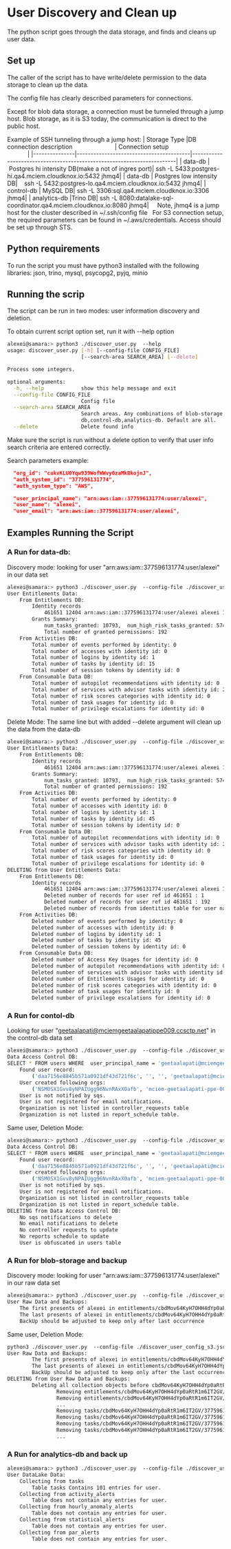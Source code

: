 # User Discovery and Clean up

The python script goes through the data storage, and finds and cleans up user data. 

## Set up

The caller of the script has to have write/delete permission to the data storage to clean up the data. 

The config file has clearly described parameters for connections.

Except for blob data storage, a connection must be tunneled through a jump host. Blob storage, as it is S3 today, the communication is direct to the public host.

Example of SSH tunneling through a jump host:
| Storage Type |DB connection description                         | Connection setup                                             |
|---------------|-----------------------------------------|------------------------------------------------------------------------|
| data-db |  Postgres hi intensity DB(make a not of ingres port)| ssh -L 5433:postgres-hi.qa4.mciem.cloudknox.io:5432 jhmq4|
| data-db | Postgres low intensity DB|    ssh -L 5432:postgres-lo.qa4.mciem.cloudknox.io:5432 jhmq4|
| control-db | MySQL DB| ssh -L 3306:sql.qa4.mciem.cloudknox.io:3306 jhmq4|
| analytics-db |Trino DB| ssh -L 8080:datalake-sql-coordinator.qa4.mciem.cloudknox.io:8080 jhmq4|
  
  Note, jhmq4 is a jump host for the cluster described in ~/.ssh/config file
  
For S3 connection setup, the required parameters can be found in ~/.aws/credentials. Access should be set up through STS.


## Python requirements

To run the script you must have python3 installed with the following libraries: json, trino, mysql, psycopg2, pyjq, minio

## Running the scrip

The script can be run in two modes: user information discovery and deletion.

To obtain current script option set, run it with --help option
````bash
alexei@samara:> python3 ./discover_user.py  --help
usage: discover_user.py [-h] [--config-file CONFIG_FILE]
                        [--search-area SEARCH_AREA] [--delete]

Process some integers.

optional arguments:
  -h, --help            show this help message and exit
  --config-file CONFIG_FILE
                        Config file
  --search-area SEARCH_AREA
                        Search areas. Any combinations of blob-storage,data-
                        db,control-db,analytics-db. Default are all.
  --delete              Delete found info
````

Make sure the script is run without a delete option to verify that user info search criteria are entered correctly.

Search parameters example:
````json
  "org_id": "cukvKLU0Yqw939WofWWvy0zaMkBkojnJ",
  "auth_system_id": "377596131774",
  "auth_system_type": "AWS",

  "user_principal_name": "arn:aws:iam::377596131774:user/alexei",
  "user_name": "alexei",
  "user_email": "arn:aws:iam::377596131774:user/alexei",
````

## Examples Running the Script

### A Run for data-db:
Discovery mode: looking for user "arn:aws:iam::377596131774:user/alexei" in our data set

````bash
alexei@samara:> python3 ./discover_user.py  --config-file ./discover_user_config_s3.json --search-area data-db
User Entitlements Data:
	From Entitlements DB:
		Identity records
			461651 12404 arn:aws:iam::377596131774:user/alexei alexei 1 1 377596131774 None None 1 {'principalId': 'AIDAVP2T3XG7IEXLA5YZY', 'dateCreatedOn': 1651527040000} 1654193421968 2022-06-02 18:10:54.814369
		Grants Summary:
			num_tasks_granted: 10793,  num_high_risk_tasks_granted: 5743,  num_delete_tasks_granted: 1291,  num_resources_granted: 2476,  num_memberships: 1,  num_permissions: 62, 
			Total number of granted permissions: 192
	From Activities DB:
		Total number of events performed by identity: 0
		Total number of accesses with identity id: 0
		Total number of logins by identity id: 1
		Total number of tasks by identity id: 15
		Total number of session tokens by identity id: 0
	From Consumable Data DB:
		Total number of autopilot recommendations with identity id: 0
		Total number of services with advisor tasks with identity id: 2
		Total number of risk scores categories with identity id: 0
		Total number of task usages for identity id: 0
		Total number of privilege escalations for identity id: 0
````
Delete Mode: 
The same line but with added --delete argument will clean up the data from the data-db
````bash
alexei@samara:> python3 ./discover_user.py  --config-file ./discover_user_config_s3.json --search-area data-db --delete
User Entitlements Data:
	From Entitlements DB:
		Identity records
			461651 12404 arn:aws:iam::377596131774:user/alexei alexei 1 1 377596131774 None None 1 {'principalId': 'AIDAVP2T3XG7IEXLA5YZY', 'dateCreatedOn': 1651527040000} 1654205024695 2022-06-02 21:24:15.862989
		Grants Summary:
			num_tasks_granted: 10793,  num_high_risk_tasks_granted: 5743,  num_delete_tasks_granted: 1291,  num_resources_granted: 2477,  num_memberships: 1,  num_permissions: 62, 
			Total number of granted permissions: 192
	From Activities DB:
		Total number of events performed by identity: 0
		Total number of accesses with identity id: 0
		Total number of logins by identity id: 1
		Total number of tasks by identity id: 45
		Total number of session tokens by identity id: 0
	From Consumable Data DB:
		Total number of autopilot recommendations with identity id: 0
		Total number of services with advisor tasks with identity id: 2
		Total number of risk scores categories with identity id: 0
		Total number of task usages for identity id: 0
		Total number of privilege escalations for identity id: 0
DELETING from User Entitlements Data:
	From Entitlements DB:
		Identity records
			461651 12404 arn:aws:iam::377596131774:user/alexei alexei 1 1 377596131774 None None 1 {'principalId': 'AIDAVP2T3XG7IEXLA5YZY', 'dateCreatedOn': 1651527040000} 1654205024695 2022-06-02 21:24:15.862989
			Deleted number of records for user ref id 461651 : 1
			Deleted number of records for user ref id 461651 : 192
			Deleted number of records from identities table for user name id alexei : 1
	From Activities DB:
		Deleted number of events performed by identity: 0
		Deleted number of accesses with identity id: 0
		Deleted number of logins by identity id: 1
		Deleted number of tasks by identity id: 45
		Deleted number of session tokens by identity id: 0
	From Consumable Data DB:
		Deleted number of Access Key Usages for identity id: 0
		Deleted number of autopilot recommendations with identity id: 0
		Deleted number of services with advisor tasks with identity id: 2
		Deleted number of Entitlements Usages for identity id: 0
		Deleted number of risk scores categories with identity id: 0
		Deleted number of task usages for identity id: 0
		Deleted number of privilege escalations for identity id: 0
````

### A Run for contol-db
Looking for user "geetaalapati@mciemgeetaalapatippe009.ccsctp.net" in the control-db data set

````bash
alexei@samara:> python3 ./discover_user.py  --config-file ./discover_user_config_s3.json --search-area control-db
Data Access Control DB:
SELECT * FROM users WHERE  user_principal_name = 'geetaalapati@mciemgeetaalapatippe009.ccsctp.net'
	Found user record: 
		('daa7156e8845b571a0921df43d721f6c', '', '', 'geetaalapati@mciemgeetaalapatippe009.ccsctp.net', 'Geeta Alapati', 'Geeta Alapati', '', None, None, 'geetaalapati@mciemgeetaalapatippe009.ccsctp.net', 'ACTIVE', 'AAD', datetime.datetime(2022, 1, 27, 18, 56, 33), datetime.datetime(2022, 1, 27, 18, 56, 40))
	User created following orgs:
		('NSM0SX1Gvv8yNPAIUgg96NvnRAxX0afb', 'mciem-geetaalapati-ppe-009', 1, 'ACTIVE', 'daa7156e8845b571a0921df43d721f6c', 'AAD', datetime.datetime(2022, 3, 28, 18, 18, 1), datetime.datetime(2022, 1, 27, 18, 56, 33))
	User is not notified by sqs.
	User is not registered for email notifications.
	Organization is not listed in controller_requests table
	Organization is not listed in report_schedule table.
````
Same user, Deletion Mode:
````bash
alexei@samara:> python3 ./discover_user.py  --config-file ./discover_user_config_s3.json --search-area control-db --delete
Data Access Control DB:
SELECT * FROM users WHERE  user_principal_name = 'geetaalapati@mciemgeetaalapatippe009.ccsctp.net'
	Found user record: 
		('daa7156e8845b571a0921df43d721f6c', '', '', 'geetaalapati@mciemgeetaalapatippe009.ccsctp.net', 'Geeta Alapati', 'Geeta Alapati', '', None, None, 'geetaalapati@mciemgeetaalapatippe009.ccsctp.net', 'ACTIVE', 'AAD', datetime.datetime(2022, 1, 27, 18, 56, 33), datetime.datetime(2022, 1, 27, 18, 56, 40))
	User created following orgs:
		('NSM0SX1Gvv8yNPAIUgg96NvnRAxX0afb', 'mciem-geetaalapati-ppe-009', 1, 'ACTIVE', 'daa7156e8845b571a0921df43d721f6c', 'AAD', datetime.datetime(2022, 3, 28, 18, 18, 1), datetime.datetime(2022, 1, 27, 18, 56, 33))
	User is not notified by sqs.
	User is not registered for email notifications.
	Organization is not listed in controller_requests table
	Organization is not listed in report_schedule table.
DELETING from Data Access Control DB:
	No sqs notifications to delete
	No email notifications to delete
	No controller requests to update
	No reports schedule to update
	User is obfuscated in users table
````

### A Run for blob-storage and backup

Discovery mode: looking for user "arn:aws:iam::377596131774:user/alexei" in our raw data set
````bash
alexei@samara:> python3 ./discover_user.py  --config-file ./discover_user_config_s3.json --search-area blob-storage
User Raw Data and Backups:
	The first presents of alexei in entitlements/cbdMov64KyH7OHH4dYp0aRtR1m6IT2GV/377596131774/2022/4/12/22/1649801133742.json.gz
	The last presents of alexei in entitlements/cbdMov64KyH7OHH4dYp0aRtR1m6IT2GV/377596131774/2022/5/19/7/1652944328975.json.gz
	BackUp should be adjusted to keep only after last occurrence
````
Same user, Deletion Mode:
````bash
python3 ./discover_user.py  --config-file ./discover_user_config_s3.json --search-area blob-storage --delete 
User Raw Data and Backups:
        The first presents of alexei in entitlements/cbdMov64KyH7OHH4dYp0aRtR1m6IT2GV/377596131774/2022/4/12/22/1649801133742.json.gz
        The last presents of alexei in entitlements/cbdMov64KyH7OHH4dYp0aRtR1m6IT2GV/377596131774/2022/5/19/7/1652944328975.json.gz
        BackUp should be adjusted to keep only after the last occurrence
DELETING from User Raw Data and Backups:
        Deleting all collection objects before cbdMov64KyH7OHH4dYp0aRtR1m6IT2GV/377596131774/2022/5/19
                Removing entitlements/cbdMov64KyH7OHH4dYp0aRtR1m6IT2GV/377596131774/2022/4/12/22/1649801133742.json.gz
                Removing entitlements/cbdMov64KyH7OHH4dYp0aRtR1m6IT2GV/377596131774/2022/4/12/23/1649804853907.json.gz
                ...
                Removing tasks/cbdMov64KyH7OHH4dYp0aRtR1m6IT2GV/377596131774/2022/4/12/20/1649796194614.json.gz
                Removing tasks/cbdMov64KyH7OHH4dYp0aRtR1m6IT2GV/377596131774/2022/4/12/20/1649796194722.json.gz
                Removing tasks/cbdMov64KyH7OHH4dYp0aRtR1m6IT2GV/377596131774/2022/4/12/20/1649796194835.json.gz
                Removing tasks/cbdMov64KyH7OHH4dYp0aRtR1m6IT2GV/377596131774/2022/4/12/20/1649796194858.json.gz
                ...
````

### A Run for analytics-db and back up
````bash
alexei@samara:> python3 ./discover_user.py  --config-file ./discover_user_config_s3.json --search-area analytics-db
User DataLake Data:
	Collecting from tasks
		Table tasks Contains 101 entries for user.
	Collecting from activity_alerts
		Table does not contain any entries for user.
	Collecting from hourly_anomaly_alerts
		Table does not contain any entries for user.
	Collecting from statistical_alerts
		Table does not contain any entries for user.
	Collecting from par_alerts
		Table does not contain any entries for user.
````
